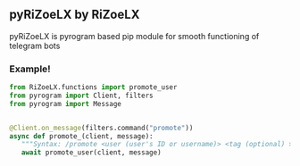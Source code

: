 <h2> pyRiZoeLX by RiZoeLX </h2>

pyRiZoeLX is pyrogram based pip module for smooth functioning of telegram bots


<h3> Example! </h3>

``` python
from RiZoeLX.functions import promote_user
from pyrogram import Client, filters
from pyrogram import Message


@Client.on_message(filters.command("promote"))
async def promote_(client, message):
   """Syntax: /promote <user (user's ID or username)> <tag (optional) > """
   await promote_user(client, message)
```



